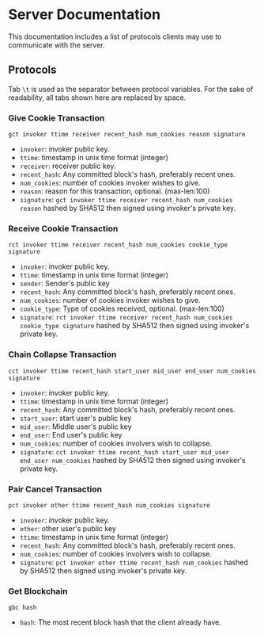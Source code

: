 # Server Documentation
This documentation includes a list of protocols clients may use to communicate with the server.

## Protocols
Tab `\t` is used as the separator between protocol variables. For the sake of readability, all tabs shown here are replaced by space.

### Give Cookie Transaction
`gct invoker ttime receiver recent_hash num_cookies reason signature`
- `invoker`: invoker public key.
- `ttime`: timestamp in unix time format (integer)
- `receiver`: receiver public key.
- `recent_hash`: Any committed block's hash, preferably recent ones.
- `num_cookies`: number of cookies invoker wishes to give.
- `reason`: reason for this transaction, optional. (max-len:100)
- `signature`: `gct invoker ttime receiver recent_hash num_cookies reason` hashed by SHA512 then signed using invoker's private key.

### Receive Cookie Transaction
`rct invoker ttime receiver recent_hash num_cookies cookie_type signature`
- `invoker`: invoker public key.
- `ttime`: timestamp in unix time format (integer)
- `sender`: Sender's public key
- `recent_hash`: Any committed block's hash, preferably recent ones.
- `num_cookies`: number of cookies invoker wishes to give.
- `cookie_type`: Type of cookies received, optional. (max-len:100)
- `signature`: `rct invoker ttime receiver recent_hash num_cookies cookie_type signature` hashed by SHA512 then signed using invoker's private key.

### Chain Collapse Transaction
`cct invoker ttime recent_hash start_user mid_user end_user num_cookies signature`
- `invoker`: invoker public key.
- `ttime`: timestamp in unix time format (integer)
- `recent_hash`: Any committed block's hash, preferably recent ones.
- `start_user`: start user's public key
- `mid_user`: Middle user's public key
- `end_user`: End user's public key
- `num_cookies`: number of cookies involvers wish to collapse.
- `signature`: `cct invoker ttime recent_hash start_user mid_user end_user num_cookies` hashed by SHA512 then signed using invoker's private key.

### Pair Cancel Transaction
`pct invoker other ttime recent_hash num_cookies signature`
- `invoker`: invoker public key.
- `other`: other user's public key
- `ttime`: timestamp in unix time format (integer)
- `recent_hash`: Any committed block's hash, preferably recent ones.
- `num_cookies`: number of cookies involvers wish to collapse.
- `signature`: `pct invoker other ttime recent_hash num_cookies` hashed by SHA512 then signed using invoker's private key.

### Get Blockchain
`gbc hash`
- `hash`: The most recent block hash that the client already have.
